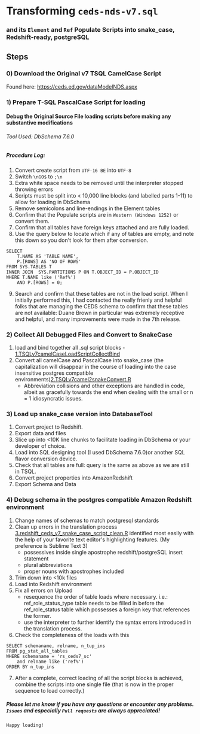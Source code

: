 # Transforming `ceds-nds-v7.sql` 
### and its `Element` and `Ref` Populate Scripts into snake_case, Redshift-ready, postgreSQL

## Steps

### 0) Download the Original v7 TSQL CamelCase Script
Found here: https://ceds.ed.gov/dataModelNDS.aspx

### 1) Prepare T-SQL PascalCase Script for loading
#### Debug the Original Source File loading scripts before making any substantive modifications
###### Tool Used: DbSchema 7.6.0
##### Procedure Log:
1) Convert create script from `UTF-16 BE` into `UTF-8`
2) Switch `\nGO$` to `;\n`
3) Extra white space needs to be removed until the interpreter stopped throwing errors
4) Scripts must be split into < 10,000 line blocks (and labelled parts 1-11) to allow for loading in DbSchema
5) Remove semicolons and line-endings in the Element tables
6) Confirm that the Populate scripts are in `Western (Windows 1252)` or convert them.
7) Confirm that all tables have foreign keys attached and are fully loaded.
8) Use the query below to locate which if any of tables are empty, and note this down so you don't look for them after conversion.
```
SELECT 
    T.NAME AS 'TABLE NAME',
    P.[ROWS] AS 'NO OF ROWS'
FROM SYS.TABLES T 
INNER JOIN  SYS.PARTITIONS P ON T.OBJECT_ID = P.OBJECT_ID
WHERE T.NAME like ('Ref%')
    AND P.[ROWS] = 0;
```
9) Search and confirm that these tables are not in the load script. When I initially performed this, I had contacted the really frienly and helpful folks that are managing the CEDS schema to confirm that these tables are not available: Duane Brown in particular was extremely receptive and helpful, and many improvements were made in the 7th release.

### 2) Collect All Debugged Files and Convert to SnakeCase
1) load and bind together all .sql script blocks - [1.TSQLv7camelCaseLoadScriptCollectBind](https://github.com/leerssej/aws_ceds_v7/blob/master/1.TSQLv7camelCaseLoadScriptCollectBind.R)
2) Convert all camelCase and PascalCase into snake_case (the capitalization will disappear in the course of loading into the case insensitive postgres compatible environments)[2.TSQLv7camel2snakeConvert.R](https://github.com/leerssej/aws_ceds_v7/blob/master/2.TSQLv7camel2snakeConvert.R)
    * Abbreviation collisions and other exceptions are handled in code, albeit as gracefully towards the end when dealing with the small or n = 1 idiosyncratic issues.
    
### 3) Load up snake_case version into DatabaseTool
1) Convert project to Redshift.
2) Export data and files
3) Slice up into <10K line chunks to facilitate loading in DbSchema or your developer of choice.
4) Load into SQL designing tool (I used DbSchema 7.6.0)or another SQL flavor conversion device.
5) Check that all tables are full: query is the same as above as we are still in TSQL.
6) Convert project properties into AmazonRedshift
7) Export Schema and Data

### 4) Debug schema in the postgres compatible Amazon Redshift environment
1) Change names of schemas to match postgresql standards
2) Clean up errors in the translation process [3.redshift_ceds_v7_snake_case_script_clean.R](https://github.com/leerssej/aws_ceds_v7/blob/master/3.redshift_ceds_v7_snake_case_script_clean.R) identified most easily with the help of your favorite text editor's highlighting features. (My preference is Sublime Text 3)
    * possessives inside single apostrophe redshift/postgreSQL insert statement
    * plural abbreviations
    * proper nouns with apostrophes included
3) Trim down into <10k files
4) Load into Redshift environment
5) Fix all errors on Upload
    * resequence the order of table loads where necessary. i.e.: ref_role_status_type table needs to be filled in before the ref_role_status table which possesses a foreign key that references the former.
    * use the interpreter to further identify the syntax errors introduced in the translation process.
6) Check the completeness of the loads with this 
```
SELECT schemaname, relname, n_tup_ins
FROM pg_stat_all_tables 
WHERE schemaname = 'rs_ceds7_sc' 
    and relname like ('ref%') 
ORDER BY n_tup_ins 
```
7) After a complete, correct loading of all the script blocks is achieved, combine the scripts into one single file (that is now in the proper sequence to load correctly.)

##### Please let me know if you have any questions or encounter any problems. `Issues` and especially `Pull requests` are always appreciated!

    Happy loading! 
